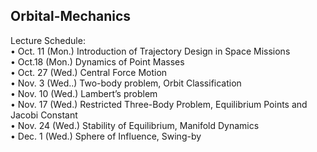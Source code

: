 ## Orbital-Mechanics
Lecture Schedule:<br />
• Oct. 11 (Mon.) Introduction of Trajectory Design in Space Missions <br />
• Oct.18 (Mon.) Dynamics of Point Masses <br />
• Oct. 27 (Wed.) Central Force Motion <br />
• Nov. 3 (Wed..) Two-body problem, Orbit Classification <br />
• Nov. 10 (Wed.) Lambert’s problem <br />
• Nov. 17 (Wed.) Restricted Three-Body Problem, Equilibrium Points and Jacobi Constant <br />
• Nov. 24 (Wed.) Stability of Equilibrium, Manifold Dynamics <br />
• Dec. 1 (Wed.) Sphere of Influence, Swing-by <br />
